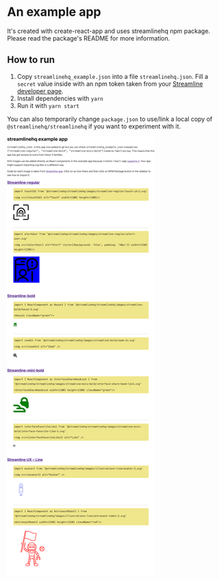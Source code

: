 # An example app

It's created with create-react-app and uses streamlinehq npm package. Please read the package's README for more information.

## How to run

1. Copy `streamlinehq_example.json` into a file `streamlinehq.json`. Fill a `secret` value inside with an npm token taken from your [Streamline developer page](https://app.streamlinehq.com/profile/developer). 
2. Install dependencies with `yarn`
3. Run it with `yarn start`

You can also temporarily change `package.json` to use/link a local copy of `@streamlinehq/streamlinehq` if you want to experiment with it.

![Alt text](screenshot.gif?raw=true "Example app screenshot")
